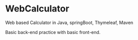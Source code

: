 # WebCalculator
Web based Calculator in Java, springBoot, Thymeleaf, Maven

Basic back-end practice with basic front-end.
